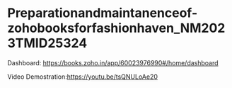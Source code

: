 # Preparationandmaintanenceof-zohobooksforfashionhaven_NM2023TMID25324

Dashboard: https://books.zoho.in/app/60023976990#/home/dashboard

Video Demostration:https://youtu.be/tsQNULoAe20
